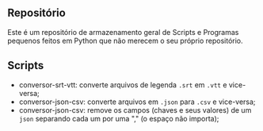 ## Repositório
Este é um repositório de armazenamento geral de Scripts e Programas pequenos feitos em Python que não merecem o seu próprio repositório.

## Scripts
- conversor-srt-vtt: converte arquivos de legenda `.srt` em `.vtt` e vice-versa;
- conversor-json-csv: converte arquivos em `.json` para `.csv` e vice-versa;
- conversor-json-csv: remove os campos (chaves e seus valores) de um `json` separando cada um por uma "," (o espaço não importa);